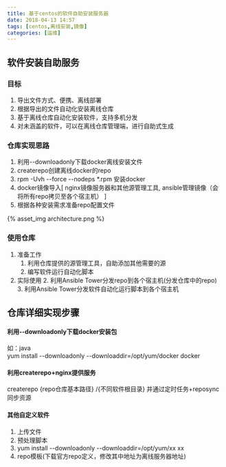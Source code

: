 ```yaml
---
title: 基于centos的软件自助安装服务器
date: 2018-04-13 14:57
tags: [centos,离线安装,镜像]
categories: [运维]
---
```


## 软件安装自助服务
### 目标
1. 导出文件方式、便携、离线部署
2. 根据导出的文件自动化安装离线仓库
3. 基于离线仓库自动化安装软件，支持多机分发
4. 对未涵盖的软件，可以在离线仓库管理端，进行自助式生成

### 仓库实现思路
1. 利用--downloadonly下载docker离线安装文件
2. createrepo创建离线docker的repo
3. rpm -Uvh --force --nodeps *.rpm 安装docker
4. docker镜像导入[ nginx镜像服务器和其他源管理工具, ansible管理镜像（会将所有repo拷贝至各个宿主机） ]
5. 根据各种安装需求准备repo配置文件

{% asset_img architecture.png %}

### 使用仓库
1. 准备工作
	1. 利用仓库提供的源管理工具，自助添加其他需要的源
	2. 编写软件运行自动化脚本
2. 实际使用
	2. 利用Ansible Tower分发repo到各个宿主机(分发仓库中的repo)
	3. 利用Ansible Tower分发软件自动化运行脚本到各个宿主机

## 仓库详细实现步骤

#### 利用--downloadonly下载docker安装包
如：java <br/>
yum install --downloadonly --downloaddir=/opt/yum/docker docker

#### 利用createrepo+nginx提供服务
createrepo {repo仓库基本路径} /{不同软件根目录}
并通过定时任务+reposync同步资源

#### 其他自定义软件
1. 上传文件
2. 预处理脚本
3. yum install --downloadonly --downloaddir=/opt/yum/xx xx
4. repo模板(下载官方repo定义，修改其中地址为离线服务器地址)









